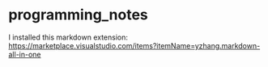 # programming_notes

I installed this markdown extension: https://marketplace.visualstudio.com/items?itemName=yzhang.markdown-all-in-one
